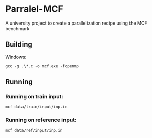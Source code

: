 # Parralel-MCF
A university project to create a parallelization recipe using the MCF benchmark

## Building
Windows:  

    gcc -g .\*.c -o mcf.exe -fopenmp
## Running
### Running on train input:  
    mcf data/train/input/inp.in  
### Running on reference input:  
    mcf data/ref/input/inp.in
